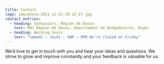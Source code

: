 ```yaml
---
title: Contact
logo: img/photo-2021-12-21-19-32-27.jpg
contact_entries:
  - heading: Dankassari, Région de Dosso
    text: RN1 Région de Dosso, Département de Dongodoutchi, Niger
  - heading: Working hours
    text: "Samedi – Jeudi : 9AM – 8PM We’re closed on Friday"
---
```

We’d love to get in touch with you and hear your ideas and
questions. We strive to grow and improve constantly and your feedback
is valuable for us.